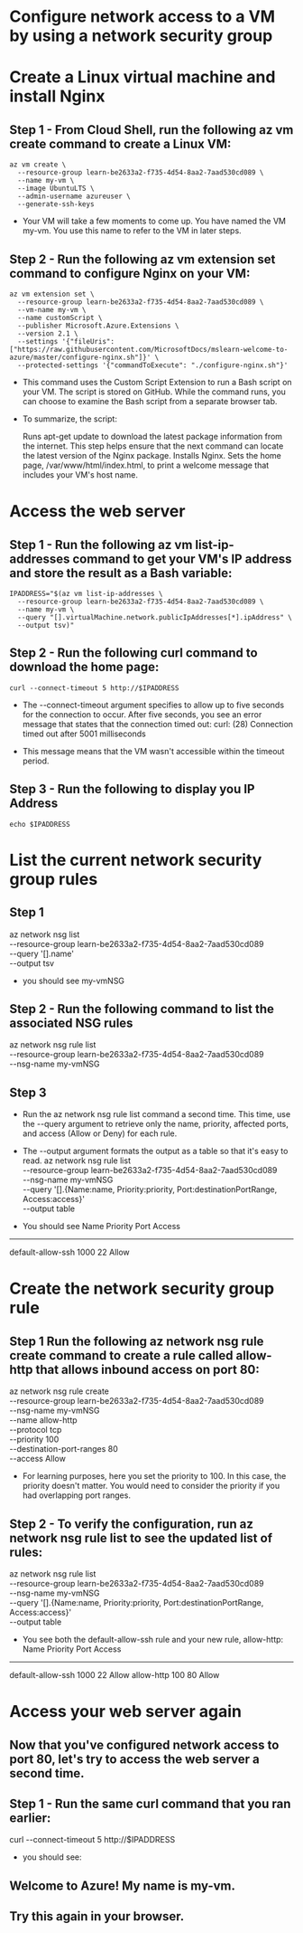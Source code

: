 # Configure network access to a VM by using a network security group

# Create a Linux virtual machine and install Nginx
## Step 1 - From Cloud Shell, run the following az vm create command to create a Linux VM:
```
az vm create \
  --resource-group learn-be2633a2-f735-4d54-8aa2-7aad530cd089 \
  --name my-vm \
  --image UbuntuLTS \
  --admin-username azureuser \
  --generate-ssh-keys
```
- Your VM will take a few moments to come up. You have named the VM my-vm. You use this name to refer to the VM in later steps.

## Step 2 - Run the following az vm extension set command to configure Nginx on your VM:
```
az vm extension set \
  --resource-group learn-be2633a2-f735-4d54-8aa2-7aad530cd089 \
  --vm-name my-vm \
  --name customScript \
  --publisher Microsoft.Azure.Extensions \
  --version 2.1 \
  --settings '{"fileUris":["https://raw.githubusercontent.com/MicrosoftDocs/mslearn-welcome-to-azure/master/configure-nginx.sh"]}' \
  --protected-settings '{"commandToExecute": "./configure-nginx.sh"}'
```
- This command uses the Custom Script Extension to run a Bash script on your VM. The script is stored on GitHub. While the command runs, you can choose to examine the Bash script from a separate browser tab.

- To summarize, the script:

    Runs apt-get update to download the latest package information from the internet. This step helps ensure that the next command can locate the latest version of the Nginx package.
    Installs Nginx.
    Sets the home page, /var/www/html/index.html, to print a welcome message that includes your VM's host name.


# Access the web server
## Step 1 - Run the following az vm list-ip-addresses command to get your VM's IP address and store the result as a Bash variable:
```
IPADDRESS="$(az vm list-ip-addresses \
  --resource-group learn-be2633a2-f735-4d54-8aa2-7aad530cd089 \
  --name my-vm \
  --query "[].virtualMachine.network.publicIpAddresses[*].ipAddress" \
  --output tsv)"
```
## Step 2 - Run the following curl command to download the home page:
```
curl --connect-timeout 5 http://$IPADDRESS
```
- The --connect-timeout argument specifies to allow up to five seconds for the connection to occur. After five seconds, you see an error message that states that the connection timed out:
curl: (28) Connection timed out after 5001 milliseconds

- This message means that the VM wasn't accessible within the timeout period.

## Step 3 - Run the following to display you IP Address
```
echo $IPADDRESS
```
# List the current network security group rules
## Step 1
az network nsg list \
  --resource-group learn-be2633a2-f735-4d54-8aa2-7aad530cd089 \
  --query '[].name' \
  --output tsv

- you should see
 my-vmNSG

## Step 2 - Run the following command to list the associated NSG rules
az network nsg rule list \
  --resource-group learn-be2633a2-f735-4d54-8aa2-7aad530cd089 \
  --nsg-name my-vmNSG

## Step 3
- Run the az network nsg rule list command a second time. This time, use the --query argument to retrieve only the name, priority, affected ports, and access (Allow or Deny) for each rule. 
- The --output argument formats the output as a table so that it's easy to read.
az network nsg rule list \
  --resource-group learn-be2633a2-f735-4d54-8aa2-7aad530cd089 \
  --nsg-name my-vmNSG \
  --query '[].{Name:name, Priority:priority, Port:destinationPortRange, Access:access}' \
  --output table

- You should see
Name               Priority    Port    Access
-----------------  ----------  ------  --------
default-allow-ssh  1000        22      Allow

# Create the network security group rule

## Step 1 Run the following az network nsg rule create command to create a rule called allow-http that allows inbound access on port 80:
az network nsg rule create \
  --resource-group learn-be2633a2-f735-4d54-8aa2-7aad530cd089 \
  --nsg-name my-vmNSG \
  --name allow-http \
  --protocol tcp \
  --priority 100 \
  --destination-port-ranges 80 \
  --access Allow

- For learning purposes, here you set the priority to 100. In this case, the priority doesn't matter. You would need to consider the priority if you had overlapping port ranges.

## Step 2 - To verify the configuration, run az network nsg rule list to see the updated list of rules:
az network nsg rule list \
  --resource-group learn-be2633a2-f735-4d54-8aa2-7aad530cd089 \
  --nsg-name my-vmNSG \
  --query '[].{Name:name, Priority:priority, Port:destinationPortRange, Access:access}' \
  --output table

- You see both the default-allow-ssh rule and your new rule, allow-http:
Name               Priority    Port    Access
-----------------  ----------  ------  --------
default-allow-ssh  1000        22      Allow
allow-http         100         80      Allow

# Access your web server again

## Now that you've configured network access to port 80, let's try to access the web server a second time.

## Step 1 - Run the same curl command that you ran earlier:
curl --connect-timeout 5 http://$IPADDRESS

- you should see:
<html><body><h2>Welcome to Azure! My name is my-vm.</h2></body></html>

## Try this again in your browser.